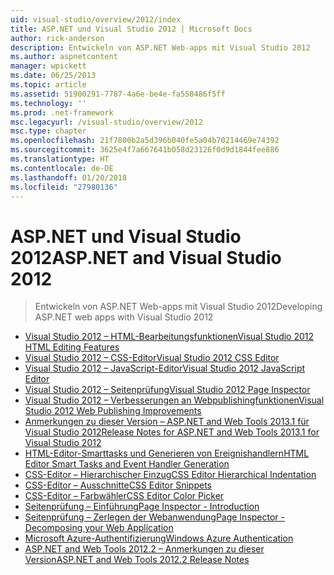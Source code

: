 ```yaml
---
uid: visual-studio/overview/2012/index
title: ASP.NET und Visual Studio 2012 | Microsoft Docs
author: rick-anderson
description: Entwickeln von ASP.NET Web-apps mit Visual Studio 2012
ms.author: aspnetcontent
manager: wpickett
ms.date: 06/25/2013
ms.topic: article
ms.assetid: 51900291-7787-4a6e-be4e-fa558486f5ff
ms.technology: ''
ms.prod: .net-framework
msc.legacyurl: /visual-studio/overview/2012
msc.type: chapter
ms.openlocfilehash: 21f7800b2a5d396b040fe5a04b70214469e74392
ms.sourcegitcommit: 3625e4f7a667641b058d23126f0d9d1844fee886
ms.translationtype: HT
ms.contentlocale: de-DE
ms.lasthandoff: 01/20/2018
ms.locfileid: "27980136"
---
```

<a name="aspnet-and-visual-studio-2012"></a><span data-ttu-id="0b90f-103">ASP.NET und Visual Studio 2012</span><span class="sxs-lookup"><span data-stu-id="0b90f-103">ASP.NET and Visual Studio 2012</span></span>
====================
> <span data-ttu-id="0b90f-104">Entwickeln von ASP.NET Web-apps mit Visual Studio 2012</span><span class="sxs-lookup"><span data-stu-id="0b90f-104">Developing ASP.NET web apps with Visual Studio 2012</span></span>


- [<span data-ttu-id="0b90f-105">Visual Studio 2012 – HTML-Bearbeitungsfunktionen</span><span class="sxs-lookup"><span data-stu-id="0b90f-105">Visual Studio 2012 HTML Editing Features</span></span>](visual-studio-2012-html-editing-features.md)
- [<span data-ttu-id="0b90f-106">Visual Studio 2012 – CSS-Editor</span><span class="sxs-lookup"><span data-stu-id="0b90f-106">Visual Studio 2012 CSS Editor</span></span>](visual-studio-2012-css-editor.md)
- [<span data-ttu-id="0b90f-107">Visual Studio 2012 – JavaScript-Editor</span><span class="sxs-lookup"><span data-stu-id="0b90f-107">Visual Studio 2012 JavaScript Editor</span></span>](visual-studio-2012-javascript-editor.md)
- [<span data-ttu-id="0b90f-108">Visual Studio 2012 – Seitenprüfung</span><span class="sxs-lookup"><span data-stu-id="0b90f-108">Visual Studio 2012 Page Inspector</span></span>](visual-studio-2012-page-inspector.md)
- [<span data-ttu-id="0b90f-109">Visual Studio 2012 – Verbesserungen an Webpublishingfunktionen</span><span class="sxs-lookup"><span data-stu-id="0b90f-109">Visual Studio 2012 Web Publishing Improvements</span></span>](visual-studio-2012-web-publishing-improvements.md)
- [<span data-ttu-id="0b90f-110">Anmerkungen zu dieser Version – ASP.NET and Web Tools 2013.1 für Visual Studio 2012</span><span class="sxs-lookup"><span data-stu-id="0b90f-110">Release Notes for ASP.NET and Web Tools 2013.1 for Visual Studio 2012</span></span>](aspnet-and-web-tools-20131-for-visual-studio-2012.md)
- [<span data-ttu-id="0b90f-111">HTML-Editor-Smarttasks und Generieren von Ereignishandlern</span><span class="sxs-lookup"><span data-stu-id="0b90f-111">HTML Editor Smart Tasks and Event Handler Generation</span></span>](visual-studio-vnext-videos-html-editor-smart-tasks-and-event-handler-generation.md)
- [<span data-ttu-id="0b90f-112">CSS-Editor – Hierarchischer Einzug</span><span class="sxs-lookup"><span data-stu-id="0b90f-112">CSS Editor Hierarchical Indentation</span></span>](visual-studio-vnext-videos-css-editor-hierarchical-indentation.md)
- [<span data-ttu-id="0b90f-113">CSS-Editor – Ausschnitte</span><span class="sxs-lookup"><span data-stu-id="0b90f-113">CSS Editor Snippets</span></span>](visual-studio-vnext-videos-css-editor-snippets.md)
- [<span data-ttu-id="0b90f-114">CSS-Editor – Farbwähler</span><span class="sxs-lookup"><span data-stu-id="0b90f-114">CSS Editor Color Picker</span></span>](visual-studio-vnext-videos-css-editor-color-picker.md)
- [<span data-ttu-id="0b90f-115">Seitenprüfung – Einführung</span><span class="sxs-lookup"><span data-stu-id="0b90f-115">Page Inspector - Introduction</span></span>](visual-studio-vnext-videos-page-inspector-introduction.md)
- [<span data-ttu-id="0b90f-116">Seitenprüfung – Zerlegen der Webanwendung</span><span class="sxs-lookup"><span data-stu-id="0b90f-116">Page Inspector - Decomposing your Web Application</span></span>](visual-studio-vnext-videos-page-inspector-decomposing-your-web-application.md)
- [<span data-ttu-id="0b90f-117">Microsoft Azure-Authentifizierung</span><span class="sxs-lookup"><span data-stu-id="0b90f-117">Windows Azure Authentication</span></span>](windows-azure-authentication.md)
- [<span data-ttu-id="0b90f-118">ASP.NET and Web Tools 2012.2 – Anmerkungen zu dieser Version</span><span class="sxs-lookup"><span data-stu-id="0b90f-118">ASP.NET and Web Tools 2012.2 Release Notes</span></span>](aspnet-and-web-tools-20122-release-notes-rtw.md)

